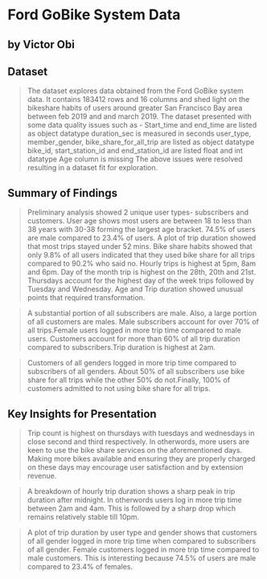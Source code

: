 # Ford GoBike System Data
## by Victor Obi


## Dataset

> The dataset explores data obtained from the Ford GoBike system data. It contains 183412 rows and 16 columns and shed light on the bikeshare habits of users around greater San Francisco Bay area between feb 2019 and and march 2019. The dataset presented with some data quality issues such as - 
Start_time and end_time are listed as object datatype
duration_sec is measured in seconds
user_type, member_gender, bike_share_for_all_trip are listed as object datatype
bike_id, start_station_id and end_station_id are listed float and int datatype
Age column is missing
The above issues were resolved resulting in a dataset fit for exploration.

## Summary of Findings

> Preliminary analysis showed 2 unique user types- subscribers and customers. User age shows most users are between 18 to less than 38 years with 30-38 forming the largest age bracket. 74.5% of users are male compared to 23.4% of users. A plot of trip duration showed that most trips stayed under 52 mins. Bike share habits showed that only 9.8% of all users indicated that they used bike share for all trips compared to 90.2% who said no. Hourly trips is highest at 5pm, 8am and 6pm. Day of the month trip is highest on the 28th, 20th and 21st. Thursdays account for the highest day of the week trips followed by Tuesday and Wednesday. Age and Trip duration showed unusual points that required transformation.

> A substantial portion of all subscribers are male. Also, a large portion of all customers are males. Male subscribers account for over 70% of all trips.Female users logged in more trip time compared to male users. Customers account for more than 60% of all trip duration compared to subscribers.Trip duration is highest at 2am. 

> Customers of all genders logged in more trip time compared to subscribers of all genders. About 50% of all subscribers use bike share for all trips while the other 50% do not.Finally, 100% of customers admitted to not using bike share for all trips.

## Key Insights for Presentation


> Trip count is highest on thursdays with tuesdays and wednesdays in close second and third respectively. In otherwords, more users are keen to use the bike share services on the aforementioned days. Making more bikes available and ensuring they are properly charged on these days may encourage user satisfaction and by extension revenue.

> A breakdown of hourly trip duration shows a sharp peak in trip duration after midnight. In otherwords users log in more trip time between 2am and 4am. This is followed by a sharp drop which remains relatively stable till 10pm.

> A plot of trip duration by user type and gender shows that customers of all gender logged in more trip time when compared to subscribers of all gender. Female customers logged in more trip time compared to male customers. This is interesting because 74.5% of users are male compared to 23.4% of females.